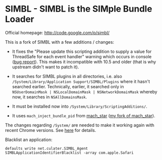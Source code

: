 SIMBL - SIMBL is the SIMple Bundle Loader
=========================================

Official homepage: <http://code.google.com/p/simbl/>

This is a fork of SIMBL with a few additions / changes:

* It fixes the "Please update this scripting addition to supply a value for ThreadSafe for each event handler" warning which occurs in console ([bug report](http://code.google.com/p/simbl/issues/detail?id=7)). This makes it incompatible with 10.5 and older (that is why upstream didn't want to patch it).

* It searches for SIMBL plugins in all directories, i.e. also `/System/Library/Application Support/SIMBL/Plugins` where it hasn't searched earlier. Technically, earlier, it searched only in `NSUserDomainMask | NSLocalDomainMask | NSNetworkDomainMask` whereby now, it searches in `NSAllDomainsMask`.

* It must be installed now into `/System/Library/ScriptingAdditions/`.

* It uses `mach_inject_bundle_pid` from [mach_star](https://github.com/rentzsch/mach_star) ([my fork of mach_star](https://github.com/albertz/mach_star)).

The changes regarding `/System/` are needed to make it working again with recent Chrome versions. See [here](http://stackoverflow.com/questions/7269704/google-chrome-openscripting-framework-cant-find-entry-point-injecteventhandle/) for details.

Blacklist an application:

    defaults write net.culater.SIMBL_Agent SIMBLApplicationIdentifierBlacklist -array com.apple.Safari


